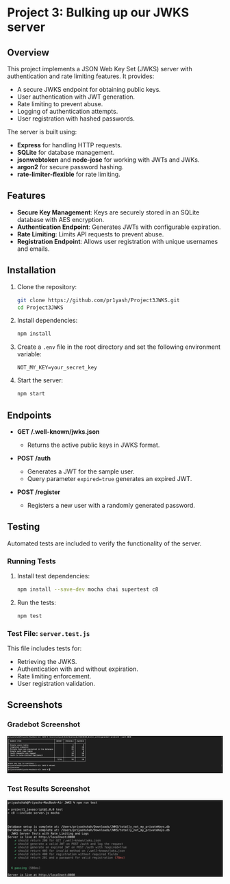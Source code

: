 # Project 3: Bulking up our JWKS server

## Overview
This project implements a JSON Web Key Set (JWKS) server with authentication and rate limiting features. It provides:
- A secure JWKS endpoint for obtaining public keys.
- User authentication with JWT generation.
- Rate limiting to prevent abuse.
- Logging of authentication attempts.
- User registration with hashed passwords.

The server is built using:
- **Express** for handling HTTP requests.
- **SQLite** for database management.
- **jsonwebtoken** and **node-jose** for working with JWTs and JWKs.
- **argon2** for secure password hashing.
- **rate-limiter-flexible** for rate limiting.

## Features
- **Secure Key Management**: Keys are securely stored in an SQLite database with AES encryption.
- **Authentication Endpoint**: Generates JWTs with configurable expiration.
- **Rate Limiting**: Limits API requests to prevent abuse.
- **Registration Endpoint**: Allows user registration with unique usernames and emails.

## Installation
1. Clone the repository:
   ```bash
   git clone https://github.com/pr1yash/Project3JWKS.git
   cd Project3JWKS
   ```
2. Install dependencies:
   ```bash
   npm install
   ```
3. Create a `.env` file in the root directory and set the following environment variable:
   ```env
   NOT_MY_KEY=your_secret_key
   ```
4. Start the server:
   ```bash
   npm start
   ```

## Endpoints
- **GET /.well-known/jwks.json**
  - Returns the active public keys in JWKS format.

- **POST /auth**
  - Generates a JWT for the sample user.
  - Query parameter `expired=true` generates an expired JWT.

- **POST /register**
  - Registers a new user with a randomly generated password.

## Testing
Automated tests are included to verify the functionality of the server.

### Running Tests
1. Install test dependencies:
   ```bash
   npm install --save-dev mocha chai supertest c8
   ```
2. Run the tests:
   ```bash
   npm test
   ```

### Test File: `server.test.js`
This file includes tests for:
- Retrieving the JWKS.
- Authentication with and without expiration.
- Rate limiting enforcement.
- User registration validation.

## Screenshots

### Gradebot Screenshot

![Gradebot Results](./Assets/gradebot.png)

### Test Results Screenshot

![Test Results](./Assets/test.png)

